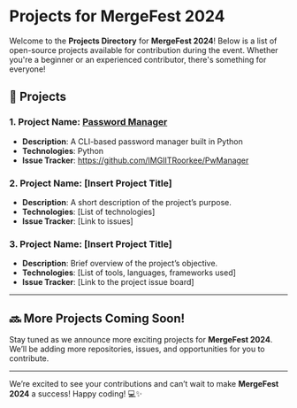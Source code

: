# Projects for MergeFest 2024

Welcome to the **Projects Directory** for **MergeFest 2024**! Below is a list of open-source projects available for contribution during the event. Whether you're a beginner or an experienced contributor, there's something for everyone! 

## 🚀 Projects

### 1. **Project Name**: [Password Manager](https://github.com/IMGIITRoorkee/PwManager)
- **Description**: A CLI-based password manager built in Python
- **Technologies**: Python
- **Issue Tracker**: https://github.com/IMGIITRoorkee/PwManager

### 2. **Project Name**: [Insert Project Title]
- **Description**: A short description of the project’s purpose.
- **Technologies**: [List of technologies]
- **Issue Tracker**: [Link to issues]

### 3. **Project Name**: [Insert Project Title]
- **Description**: Brief overview of the project’s objective.
- **Technologies**: [List of tools, languages, frameworks used]
- **Issue Tracker**: [Link to the project issue board]

---

## 🔜 More Projects Coming Soon!
Stay tuned as we announce more exciting projects for **MergeFest 2024**. We’ll be adding more repositories, issues, and opportunities for you to contribute.

---

We’re excited to see your contributions and can’t wait to make **MergeFest 2024** a success! Happy coding! 💻✨

